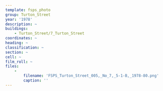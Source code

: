 ```yaml
---
template: fsps_photo
group: Turton_Street
year: '1978'
description: ~
buildings:
    - Turton_Street/7_Turton_Street
coordinates: ~
heading: ~
classification: ~
section: ~
cell: ~
film_roll: ~
files:
    -
        filename: 'FSPS_Turton_Street_005,_No_7,_5-1-B,_1978-80.png'
        caption: ''
---
```

